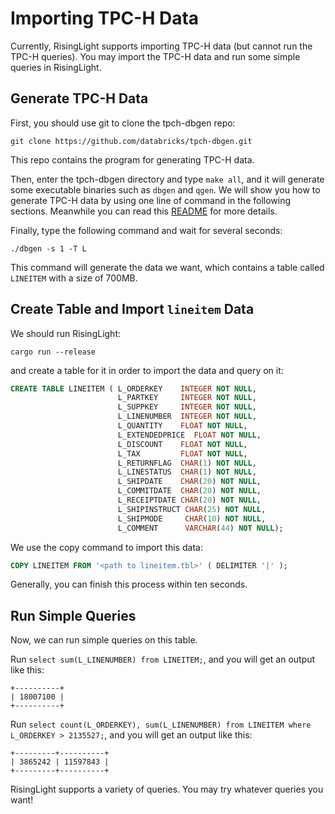 # Importing TPC-H Data

Currently, RisingLight supports importing TPC-H data (but cannot run the TPC-H queries). You may import the TPC-H data
and run some simple queries in RisingLight.

## Generate TPC-H Data

First, you should use git to clone the tpch-dbgen repo:

```
git clone https://github.com/databricks/tpch-dbgen.git
```

This repo contains the program for generating TPC-H data. 

Then, enter the tpch-dbgen directory and type `make all`, and it will generate some executable binaries such as `dbgen` and `qgen`. We will show you how to generate TPC-H data by using one line of command in the following sections. Meanwhile you can read this [README](https://github.com/databricks/tpch-dbgen/blob/master/README) for more details.

Finally, type the following command and wait for several seconds:

```
./dbgen -s 1 -T L
```

This command will generate the data we want, which contains a table called `LINEITEM` with a size of 700MB.

## Create Table and Import `lineitem` Data

We should run RisingLight:

```shell
cargo run --release
```

and create a table for it in order to import the data and query on it:

```sql
CREATE TABLE LINEITEM ( L_ORDERKEY    INTEGER NOT NULL,
                        L_PARTKEY     INTEGER NOT NULL,
                        L_SUPPKEY     INTEGER NOT NULL,
                        L_LINENUMBER  INTEGER NOT NULL,
                        L_QUANTITY    FLOAT NOT NULL,
                        L_EXTENDEDPRICE  FLOAT NOT NULL,
                        L_DISCOUNT    FLOAT NOT NULL,
                        L_TAX         FLOAT NOT NULL,
                        L_RETURNFLAG  CHAR(1) NOT NULL,
                        L_LINESTATUS  CHAR(1) NOT NULL,
                        L_SHIPDATE    CHAR(20) NOT NULL,
                        L_COMMITDATE  CHAR(20) NOT NULL,
                        L_RECEIPTDATE CHAR(20) NOT NULL,
                        L_SHIPINSTRUCT CHAR(25) NOT NULL,
                        L_SHIPMODE     CHAR(10) NOT NULL,
                        L_COMMENT      VARCHAR(44) NOT NULL);
```

We use the copy command to import this data: 

```sql
COPY LINEITEM FROM '<path to lineitem.tbl>' ( DELIMITER '|' );
```

Generally, you can finish this process within ten seconds.

## Run Simple Queries

Now, we can run simple queries on this table.

Run `select sum(L_LINENUMBER) from LINEITEM;`, and you will get an output like this:

```
+----------+
| 18007100 |
+----------+
```

Run `select count(L_ORDERKEY), sum(L_LINENUMBER) from LINEITEM where L_ORDERKEY > 2135527;`, and you will get an output like this:

```
+---------+----------+
| 3865242 | 11597843 |
+---------+----------+
```

RisingLight supports a variety of queries. You may try whatever queries you want!
